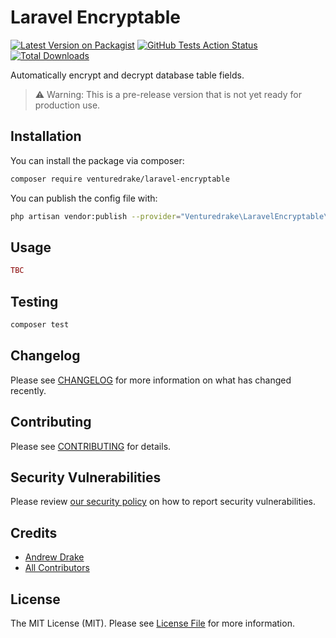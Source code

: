 # Laravel Encryptable

[![Latest Version on Packagist](https://img.shields.io/packagist/v/venturedrake/laravel-encryptable.svg?style=flat-square)](https://packagist.org/packages/venturedrake/laravel-encryptable)
[![GitHub Tests Action Status](https://img.shields.io/github/workflow/status/venturedrake/laravel-encryptable/run-tests?label=tests)](https://github.com/venturedrake/laravel-encryptable/actions?query=workflow%3Arun-tests+branch%3Amaster)
[![Total Downloads](https://img.shields.io/packagist/dt/venturedrake/laravel-encryptable.svg?style=flat-square)](https://packagist.org/packages/venturedrake/laravel-encryptable)

Automatically encrypt and decrypt database table fields.

> ⚠️ Warning: This is a pre-release version that is not yet ready for production use.

## Installation

You can install the package via composer:

```bash
composer require venturedrake/laravel-encryptable
```

You can publish the config file with:
```bash
php artisan vendor:publish --provider="Venturedrake\LaravelEncryptable\LaravelEncryptableServiceProvider" --tag="config"
```

## Usage

``` php
TBC
```

## Testing

``` bash
composer test
```

## Changelog

Please see [CHANGELOG](CHANGELOG.md) for more information on what has changed recently.

## Contributing

Please see [CONTRIBUTING](.github/CONTRIBUTING.md) for details.

## Security Vulnerabilities

Please review [our security policy](../../security/policy) on how to report security vulnerabilities.

## Credits

- [Andrew Drake](https://github.com/AndrewDrake)
- [All Contributors](../../contributors)

## License

The MIT License (MIT). Please see [License File](LICENSE.md) for more information.

